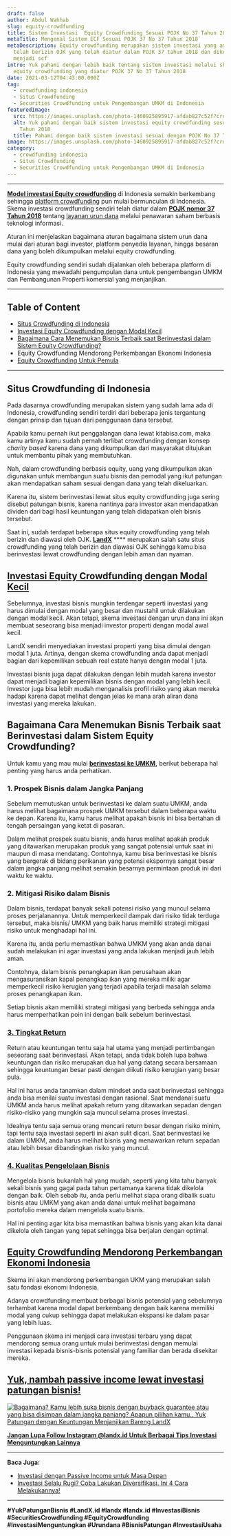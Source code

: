 ```yaml
---
draft: false
author: Abdul Wahhab
slug: equity-crowdfunding
title: Sistem Investasi  Equity Crowdfunding Sesuai POJK No 37 Tahun 2018
metaTitle: Mengenal Sistem ECF Sesuai POJK 37 No 37 Tahun 2018`
metaDescription: Equity crowdfunding merupakan sistem investasi yang aman dan
  telah berizin OJK yang telah diatur dalam POJK 37 tahun 2018 dan dikembangkan
  menjadi scf
intro: Yuk pahami dengan lebih baik tentang sistem investasi melalui skema
  equity crowdfunding yang diatur POJK 37 No 37 Tahun 2018
date: 2021-03-12T04:43:00.000Z
tag:
  - crowdfunding indonesia
  - Situs Crowdfunding
  - Securities Crowdfunding untuk Pengembangan UMKM di Indonesia
featuredImage:
  src: https://images.unsplash.com/photo-1460925895917-afdab827c52f?crop=entropy&cs=tinysrgb&fit=max&fm=jpg&ixid=MnwxMTc3M3wwfDF8c2VhcmNofDEwfHxidXNpbmVzc3xlbnwwfHx8fDE2Mzg4MDc3MzI&ixlib=rb-1.2.1&q=80&w=1080
  alt: Yuk pahami dengan baik sistem investasi equity crowdfunding sesuai POJK 37
    Tahun 2018
  title: Pahami dengan baik sistem investasi sesuai dengan POJK No 37 Tahun 2018
image: https://images.unsplash.com/photo-1460925895917-afdab827c52f?crop=entropy&cs=tinysrgb&fit=max&fm=jpg&ixid=MnwxMTc3M3wwfDF8c2VhcmNofDEwfHxidXNpbmVzc3xlbnwwfHx8fDE2Mzg4MDc3MzI&ixlib=rb-1.2.1&q=80&w=1080
category:
  - crowdfunding indonesia
  - Situs Crowdfunding
  - Securities Crowdfunding untuk Pengembangan UMKM di Indonesia
---
```



---

[**Model investasi Equity crowdfunding**](https://landx.id/) di Indonesia semakin berkembang sehingga [platform crowdfunding](https://landx.id/) pun mulai bermunculan di Indonesia. Skema investasi crowdfunding sendiri telah diatur dalam [**POJK nomor 37 Tahun 2018**](https://landx.id/) tentang [layanan urun dana](https://landx.id/) melalui penawaran saham berbasis teknologi informasi.

Aturan ini menjelaskan bagaimana aturan bagaimana sistem urun dana mulai dari aturan bagi investor, platform penyedia layanan, hingga besaran dana yang boleh dikumpulkan melalui equity crowdfunding.

Equity crowdfunding sendiri sudah dijalankan oleh beberapa platform di Indonesia yang mewadahi pengumpulan dana untuk pengembangan UMKM dan Pembangunan Properti komersial yang menjanjikan.

---

## Table of Content

* [Situs Crowdfunding di Indonesia]( #situs-crowdfunding-di-indonesia)
* [Investasi Equity Crowdfunding dengan Modal Kecil](#investasi-equity-crowdfunding-dengan-modal-kecil)
* [Bagaimana Cara Menemukan Bisnis Terbaik saat Berinvestasi dalam Sistem Equity Crowdfunding?](#bagaimana-cara-menemukan-bisnis-terbaik-saat-berinvestasi-dalam-sistem-equity-crowdfunding)
* Equity Crowdfunding Mendorong Perkembangan Ekonomi Indonesia
* [Equity Crowdfunding Untuk Pemula](#equity-crowdfunding-untuk-pemula) 

---

## Situs Crowdfunding di Indonesia

Pada dasarnya crowdfunding merupakan sistem yang sudah lama ada di Indonesia, crowdfunding sendiri terdiri dari beberapa jenis tergantung dengan prinsip dan tujuan dari penggunaan dana tersebut.

Apabila kamu pernah ikut penggalangan dana lewat kitabisa.com, maka kamu artinya kamu sudah pernah terlibat crowdfunding dengan konsep _charity based_ karena dana yang dikumpulkan dari masyarakat ditujukan untuk membantu pihak yang membutuhkan.

Nah, dalam crowdfunding berbasis equity, uang yang dikumpulkan akan digunakan untuk membangun suatu bisnis dan pemodal yang ikut patungan akan mendapatkan saham sesuai dengan dana yang telah dikeluarkan.

Karena itu, sistem berinvestasi lewat situs equity crowdfunding juga sering disebut patungan bisnis, karena nantinya para investor akan mendapatkan dividen dari bagi hasil keuntungan yang telah didapatkan oleh bisnis tersebut.

Saat ini, sudah terdapat beberapa situs equity crowdfunding yang telah berizin dan diawasi oleh OJK. [**LandX**](https://landx.id/) **** merupakan salah satu situs crowdfunding yang telah berizin dan diawasi OJK sehingga kamu bisa berinvestasi lewat crowdfunding dengan lebih aman dan nyaman.

## [Investasi Equity Crowdfunding dengan Modal Kecil](https://landx.id/)

Sebelumnya, investasi bisnis mungkin terdengar seperti investasi yang harus  dimulai dengan modal yang besar dan mustahil untuk dilakukan dengan modal kecil. Akan tetapi, skema investasi dengan urun dana ini akan membuat seseorang bisa menjadi investor properti dengan modal awal kecil.

LandX sendiri menyediakan investasi properti yang bisa dimulai dengan modal 1 juta. Artinya, dengan skema crowdfunding anda dapat menjadi bagian dari kepemilikan sebuah real estate hanya dengan modal  1 juta.

Investasi bisnis juga dapat dilakukan dengan lebih mudah karena investor dapat menjadi bagian kepemilikan bisnis dengan modal yang lebih kecil. Investor juga bisa lebih mudah menganalisis profil risiko yang akan mereka hadapi karena dapat melihat dengan jelas ke mana arah aliran dana investasi yang mereka lakukan.

## Bagaimana Cara Menemukan Bisnis Terbaik saat Berinvestasi dalam Sistem Equity Crowdfunding?

Untuk kamu yang mau mulai [**berinvestasi ke UMKM,**](https://landx.id/blog/cara-mudah-investasi-ke-umkm-dengan-modal/#pertimbangan-penting-saat-mulai-berinvestasi-ke-umkm) berikut beberapa hal penting yang harus anda perhatikan.

### 1. Prospek Bisnis dalam Jangka Panjang

Sebelum  memutuskan untuk berinvestasi ke dalam suatu UMKM, anda harus melihat  bagaimana prospek UMKM tersebut dalam beberapa waktu ke depan. Karena  itu, kamu harus melihat apakah bisnis ini bisa bertahan di tengah  persaingan yang ketat di pasaran.

Dalam melihat prospek suatu  bisnis, anda harus melihat apakah produk yang ditawarkan merupakan  produk yang sangat potensial untuk saat ini maupun di masa mendatang.  Contohnya, kamu bisa berinvestasi ke bisnis yang bergerak di bidang  perikanan yang potensi ekspornya sangat besar dalam jangka panjang  melihat semakin besarnya permintaan produk ini dari waktu ke waktu.

### 2. Mitigasi Risiko dalam Bisnis

Dalam  bisnis, terdapat banyak sekali potensi risiko yang muncul selama proses  perjalanannya. Untuk memperkecil dampak dari risiko tidak terduga  tersebut, maka bisnis/ UMKM yang baik harus memiliki strategi mitigasi  risiko untuk menghadapi hal ini.

Karena itu, anda perlu  memastikan bahwa UMKM yang akan anda danai sudah melakukan ini agar  investasi yang anda lakukan menjadi jauh lebih aman.

Contohnya,  dalam bisnis penangkapan ikan perusahaan akan mengasuransikan kapal  penangkap ikan yang mereka miliki agar memperkecil risiko kerugian yang  terjadi apabila terjadi masalah selama proses penangkapan ikan.

Setiap  bisnis akan memiliki strategi mitigasi yang berbeda sehingga anda harus  memperhatikan poin ini dengan baik sebelum berinvestasi.

### [3. Tingkat Return](https://landx.id/blog/return-on-investment-roi-adalah/)

Return atau keuntungan tentu saja hal utama yang menjadi pertimbangan  seseorang saat berinvestasi. Akan tetapi, anda tidak boleh lupa bahwa  keuntungan dan risiko merupakan dua hal yang datang secara bersamaan  sehingga keuntungan besar pasti dengan diikuti risiko kerugian yang  besar pula.

Hal ini harus anda tanamkan dalam mindset anda saat  berinvestasi sehingga anda bisa menilai suatu investasi dengan rasional.  Saat mendanai suatu UMKM anda harus melihat apakah return yang  ditawarkan sepadan dengan risiko-risiko yang mungkin saja muncul selama  proses investasi.

Idealnya tentu saja semua orang mencari return  besar dengan risiko minim, tapi tentu saja investasi seperti ini akan  sulit dicari. Saat berinvestasi ke dalam UMKM, anda harus melihat bisnis  yang menawarkan return sepadan atau lebih besar dibandingkan risiko  yang muncul.

### [4. Kualitas Pengelolaan Bisnis](https://landx.id/)

Mengelola  bisnis bukanlah hal yang mudah, seperti yang kita tahu banyak sekali  bisnis yang gagal pada tahun pertamanya karena tidak dikelola dengan  baik. Oleh sebab itu, anda perlu melihat siapa orang dibalik suatu bisnis atau UMKM yang akan anda danai untuk  melihat bagaimana portofolio mereka dalam mengelola suatu bisnis.

Hal  ini penting agar kita bisa memastikan bahwa bisnis yang akan kita danai  dikelola oleh tangan yang tepat sehingga bisa berjalan dengan optimal.

## [Equity Crowdfunding Mendorong Perkembangan Ekonomi Indonesia](https://landx.id/)

Skema ini akan mendorong perkembangan UKM yang merupakan salah satu fondasi ekonomi Indonesia.

Adanya crowdfunding membuat berbagai bisnis potensial yang sebelumnya terhambat karena modal dapat berkembang dengan baik karena memiliki modal yang cukup sehingga dapat melakukan ekspansi ke dalam pasar yang lebih luas.

Penggunaan skema ini menjadi cara investasi terbaru yang dapat mendorong semua orang untuk mulai berinvestasi dengan memulai investasi kepada bisnis-bisnis potensial yang familiar dan berada disekitar mereka.

## [Yuk, nambah passive income lewat investasi patungan bisnis!](https://landx.id/)

[![Bagaimana? Kamu lebih suka bisnis dengan buyback guarantee atau yang bisa disimpan dalam jangka panjang? Apapun pilihan kamu.. Yuk Patungan  dengan Keuntungan Menjanjikan Bareng LandX](https://accountgram-production.sfo2.cdn.digitaloceanspaces.com/landx_ghost/2021/10/Equity-Crowdfunding-di-Indonesia-1--3.png)](http://landx.id/)


[**Jangan Lupa Follow Instagram @landx.id Untuk Berbagai Tips Investasi Menguntungkan Lainnya**](https://www.instagram.com/landx.id/?utm_medium=copy_link)

---

**Baca Juga:**

* [Investasi dengan Passive Income untuk Masa Depan](https://landx.id/blog/investasi-dengan-passive-income-untuk-masa-depan/)
* [Investasi Selalu Rugi? Coba Lakukan Diversifikasi. Ini 4 Cara Melakukannya!](https://landx.id/blog/arti-penting-diversifikasi-dalam-investasi/)

---

**#YukPatunganBisnis    #LandX.id    #landx         #landx.id    #InvestasiBisnis  #SecuritiesCrowdfunding   #EquityCrowdfunding    #InvestasiMenguntungkan     #Urundana    #BisnisPatungan    #InvestasiUsaha**



